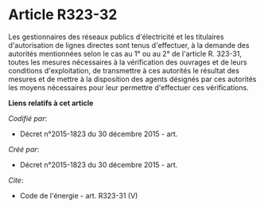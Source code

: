 # Article R323-32

Les gestionnaires des réseaux publics d'électricité et les titulaires d'autorisation de lignes directes sont tenus
d'effectuer, à la demande des autorités mentionnées selon le cas au 1° ou au 2° de l'article R. 323-31, toutes les mesures
nécessaires à la vérification des ouvrages et de leurs conditions d'exploitation, de transmettre à ces autorités le résultat
des mesures et de mettre à la disposition des agents désignés par ces autorités les moyens nécessaires pour leur permettre
d'effectuer ces vérifications.

**Liens relatifs à cet article**

_Codifié par_:

  - Décret n°2015-1823 du 30 décembre 2015 - art.

_Créé par_:

  - Décret n°2015-1823 du 30 décembre 2015 - art.

_Cite_:

  - Code de l'énergie - art. R323-31 (V)
